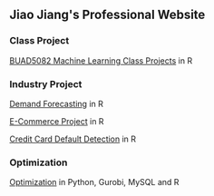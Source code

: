 ## Jiao Jiang's Professional Website

### Class Project 
 [BUAD5082 Machine Learning Class Projects](/class_project/index.md) in R
 
 

### Industry Project   
   [Demand Forecasting](/demand_forecasting/index.md) in R
   
   [E-Commerce Project](/Ecommerce/index.md) in R
   
   [Credit Card Default Detection](/credit_card_default/index.md) in R
   

### Optimization
 [Optimization](/optimization/index.md) in Python, Gurobi, MySQL and R

